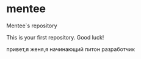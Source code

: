 # mentee
Mentee`s repository

This is your first repository. Good luck!

привет,я женя,я начинающий питон разработчик